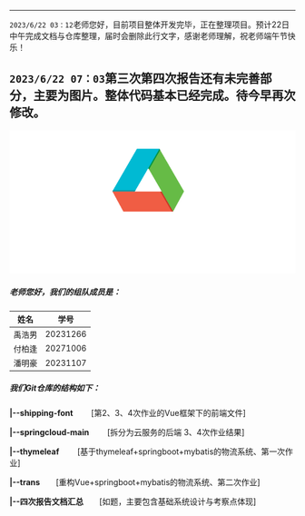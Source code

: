 
---
`2023/6/22 03：12`​​   老师您好，目前项目整体开发完毕，正在整理项目。预计22日中午完成文档与仓库整理，届时会删除此行文字，感谢老师理解，祝老师端午节快乐！  

  
​`2023/6/22 07：03`​​  第三次第四次报告还有未完善部分，主要为图片。整体代码基本已经完成。待今早再次修改。
---
![我们的header](https://github.com/Iaven00/trans/blob/master/shipping_font/src/assets/shiptitle_white.png)

##### 老师您好，我们的组队成员是：

| 姓名   | 学号     |
| -------- | ---------- |
| 禹浩男 | 20231266 |
| 付柏逢 | 20271006 |
| 潘明豪 | 20231107 |

##### 我们Git仓库的结构如下：

**|--shipping-font** 		&emsp;&emsp;[第2、3、4次作业的Vue框架下的前端文件]  

**|--springcloud-main** 	&emsp;&emsp;[拆分为云服务的后端 3、4次作业结果]  

**|--thymeleaf** 			&emsp;&emsp;[基于thymeleaf+springboot+mybatis的物流系统、第一次作业]  

**|--trans**&emsp;&emsp;[重构Vue+springboot+mybatis的物流系统、第二次作业]  

**|--四次报告文档汇总**&emsp;&emsp;[如题，主要包含基础系统设计与考察点体现]  


